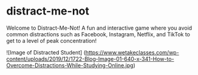 # distract-me-not
Welcome to Distract-Me-Not! A fun and interactive game where you avoid common distractions such as Facebook, Instagram, Netflix, and TikTok to get to a level of peak concentration! 






![Image of Distracted Student]
(https://www.wetakeclasses.com/wp-content/uploads/2019/12/1722-Blog-Image-01-640-x-341-How-to-Overcome-Distractions-While-Studying-Online.jpg)
